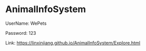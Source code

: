 # AnimalInfoSystem

UserName: WePets

Password: 123

Link: https://linxinjiang.github.io/AnimalInfoSystem/Explore.html
